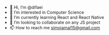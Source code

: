- 👋 Hi, I’m @difaei
- 👀 I’m interested in Computer Science
- 🌱 I’m currently learning React and React Native
- 💞️ I’m looking to collaborate on any JS project
- 📫 How to reach me simojamal15@gmail.com

<!---
difaei/difaei is a ✨ special ✨ repository because its `README.md` (this file) appears on your GitHub profile.
You can click the Preview link to take a look at your changes.
--->
